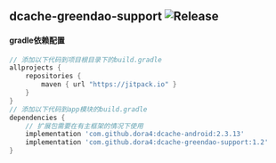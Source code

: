 dcache-greendao-support
![Release](https://jitpack.io/v/dora4/dcache-greendao-support.svg)
--------------------------------

#### gradle依赖配置

```groovy
// 添加以下代码到项目根目录下的build.gradle
allprojects {
    repositories {
        maven { url "https://jitpack.io" }
    }
}
// 添加以下代码到app模块的build.gradle
dependencies {
    // 扩展包需要在有主框架的情况下使用
    implementation 'com.github.dora4:dcache-android:2.3.13'
    implementation 'com.github.dora4:dcache-greendao-support:1.2'
}
```
